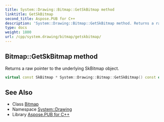 ```yaml
---
title: System::Drawing::Bitmap::GetSkBitmap method
linktitle: GetSkBitmap
second_title: Aspose.PUB for C++
description: 'System::Drawing::Bitmap::GetSkBitmap method. Returns a raw pointer to the underlying SkBitmap object in C++.'
type: docs
weight: 1800
url: /cpp/system.drawing/bitmap/getskbitmap/
---
```

## Bitmap::GetSkBitmap method


Returns a raw pointer to the underlying SkBitmap object.

```cpp
virtual const SkBitmap * System::Drawing::Bitmap::GetSkBitmap() const override
```

## See Also

* Class [Bitmap](../)
* Namespace [System::Drawing](../../)
* Library [Aspose.PUB for C++](../../../)

